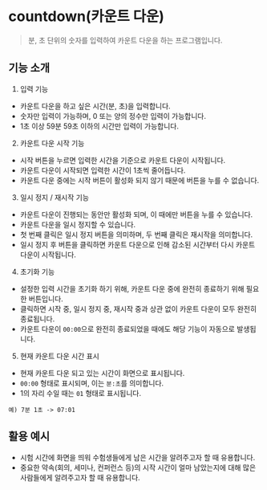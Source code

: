 # countdown(카운트 다운)

> 분, 초 단위의 숫자를 입력하여 카운트 다운을 하는 프로그램입니다.

## 기능 소개

1. 입력 기능

- 카운트 다운을 하고 싶은 시간(분, 초)을 입력합니다.
- 숫자만 입력이 가능하며, 0 또는 양의 정수만 입력이 가능합니다.
- 1초 이상 59분 59초 이하의 시간만 입력이 가능합니다.

2. 카운트 다운 시작 기능

- 시작 버튼을 누르면 입력한 시간을 기준으로 카운트 다운이 시작됩니다.
- 카운트 다운이 시작되면 입력한 시간이 1초씩 줄어듭니다.
- 카운트 다운 중에는 시작 버튼이 활성화 되지 않기 때문에 버튼을 누를 수 없습니다.

3. 일시 정지 / 재시작 기능

- 카운트 다운이 진행되는 동안만 활성화 되며, 이 때에만 버튼을 누를 수 있습니다.
- 카운트 다운을 일시 정지할 수 있습니다.
- 첫 번째 클릭은 일시 정지 버튼을 의미하며, 두 번째 클릭은 재시작을 의미합니다.
- 일시 정지 후 버튼을 클릭하면 카운트 다운으로 인해 감소된 시간부터 다시 카운트 다운이 시작됩니다.

4. 초기화 기능

- 설정한 입력 시간을 초기화 하기 위해, 카운트 다운 중에 완전히 종료하기 위해 필요한 버튼입니다.
- 클릭하면 시작 중, 일시 정지 중, 재시작 중과 상관 없이 카운트 다운이 모두 완전히 종료됩니다.
- 카운트 다운이 `00:00`으로 완전히 종료되었을 때에도 해당 기능이 자동으로 발생됩니다.

5. 현재 카운트 다운 시간 표시

- 현재 카운트 다운 되고 있는 시간이 화면으로 표시됩니다.
- `00:00` 형태로 표시되며, 이는 `분:초`를 의미합니다.
- 1의 자리 수일 때는 `01` 형태로 표시됩니다.

```
예) 7분 1초 -> 07:01
```

## 활용 예시

- 시험 시간에 화면을 띄워 수험생들에게 남은 시간을 알려주고자 할 때 유용합니다.
- 중요한 약속(회의, 세미나, 컨퍼런스 등)의 시작 시간이 얼마 남았는지에 대해 많은 사람들에게 알려주고자 할 때 유용합니다.
